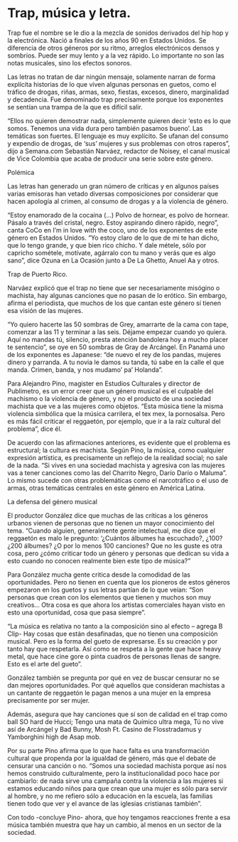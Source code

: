 # Trap, música y letra.

Trap fue el nombre se le dio a la mezcla de sonidos derivados del hip hop y la electrónica. Nació a finales de los años 90 en Estados Unidos. Se diferencia de otros géneros por su ritmo, arreglos electrónicos densos y sombríos. Puede ser muy lento y a la vez rápido. Lo importante no son las notas musicales, sino los efectos sonoros.

Las letras no tratan de dar ningún mensaje, solamente narran de forma explícita historias de lo que viven algunas personas en guetos, como el tráfico de drogas, riñas, armas, sexo, fiestas, excesos, dinero, marginalidad y decadencia. Fue denominado trap precisamente porque los exponentes se sentían una trampa de la que es difícil salir.

“Ellos no quieren demostrar nada, simplemente quieren decir ‘esto es lo que somos. Tenemos una vida dura pero también pasamos bueno’. Las temáticas son fuertes. El lenguaje es muy explícito. Se ufanan del consumo y expendio de drogas, de ‘sus’ mujeres y sus problemas con otros raperos”, dijo a Semana.com Sebastián Narváez, redactor de Noisey, el canal musical de Vice Colombia que acaba de producir una serie sobre este género.

Polémica

Las letras han generado un gran número de críticas y en algunos países varias emisoras han vetado diversas composiciones por considerar que hacen apología al crimen, al consumo de drogas y a la violencia de género.

“Estoy enamorado de la cocaína (...) Polvo de hornear, es polvo de hornear. Pásalo a través del cristal, negro. Estoy aspirando dinero rápido, negro”, canta CoCo en I’m in love with the coco, uno de los exponentes de este género en Estados Unidos. “Yo estoy claro de lo que de mi te han dicho, que lo tengo grande, y que bien rico chicho. Y dale métele, sólo por capricho sométele, motívate, agárralo con tu mano y verás que es algo sano”, dice Ozuna en La Ocasión junto a De La Ghetto, Anuel Aa y otros.

Trap de Puerto Rico.

Narváez explicó que el trap no tiene que ser necesariamente misógino o machista, hay algunas canciones que no pasan de lo erótico. Sin embargo, afirma el periodista, que muchos de los que cantan este género sí tienen esa visión de las mujeres.

“Yo quiero hacerte las 50 sombras de Grey, amarrarte de la cama con tape, comenzar a las 11 y terminar a las seis. Déjame empezar cuando yo quiera. Aquí no mandas tú, silencio, presta atención bandolera hoy a mucho placer te sentencio”, se oye en 50 sombras de Gray de Arcángel. En Panamá uno de los exponentes es Japanese: “de nuevo el rey de los pandas, mujeres dinero y parranda. A tu novia le damos su tanda, tú sabe en la calle el que manda. Crimen, banda, y nos mudamo’ pa’ Holanda”.

Para Alejandro Pino, magister en Estudios Culturales y director de Publimetro, es un error creer que un género musical es el culpable del machismo o la violencia de género, y no el producto de una sociedad machista que ve a las mujeres como objetos. “Esta música tiene la misma violencia simbólica que la música carrilera, el tex mex, la pornosalsa. Pero es más fácil criticar el reggaetón, por ejemplo, que ir a la raíz cultural del problema”, dice él.

De acuerdo con las afirmaciones anteriores, es evidente que el problema es estructural; la cultura es machista. Según Pino, la música, como cualquier expresión artística, es precisamente un reflejo de la realidad social; no sale de la nada. “Si vives en una sociedad machista y agresiva con las mujeres vas a tener canciones como las del Charrito Negro, Darío Darío o Maluma”. Lo mismo sucede con otras problemáticas como el narcotráfico o el uso de armas, otras temáticas centrales en este género en América Latina.

La defensa del género musical

El productor González dice que muchas de las críticas a los géneros urbanos vienen de personas que no tienen un mayor conocimiento del tema. “Cuando alguien, generalmente gente intelectual, me dice que el reggaetón es malo le pregunto: ‘¿Cuántos álbumes ha escuchado?, ¿100? ¿200 álbumes? ¿O por lo menos 100 canciones? Que no les guste es otra cosa, pero ¿cómo criticar todo un género y personas que dedican su vida a esto cuando no conocen realmente bien este tipo de música?”

Para González mucha gente critica desde la comodidad de las oportunidades. Pero no tienen en cuenta que los pioneros de estos géneros empezaron en los guetos y sus letras partían de lo que veían: “Son personas que crean con los elementos que tienen y muchos son muy creativos... Otra cosa es que ahora los artistas comerciales hayan visto en esto una oportunidad, cosa que pasa siempre”.

“La música es relativa no tanto a la composición sino al efecto – agrega B Clip- Hay cosas que están desafinadas, que no tienen una composición musical. Pero es la forma del gueto de expresarse. Es su creación y por tanto hay que respetarla. Así como se respeta a la gente que hace heavy metal, que hace cine gore o pinta cuadros de personas llenas de sangre. Esto es el arte del gueto”.

González también se pregunta por qué en vez de buscar censurar no se dan mejores oportunidades. Por qué aquellos que consideran machistas a un cantante de reggaetón le pagan menos a una mujer en la empresa precisamente por ser mujer.

Además, asegura que hay canciones que sí son de calidad en el trap como ball SO hard de Hucci; Tengo una mata de Químico ultra mega, Tú no vive así de Arcángel y Bad Bunny, Mosh Ft. Casino de Flosstradamus y Yamborghini high de Asap mob.

Por su parte Pino afirma que lo que hace falta es una transformación cultural que propenda por la igualdad de género, más que el debate de censurar una canción o no. “Somos una sociedad machista porque así nos hemos construido culturalmente, pero la institucionalidad poco hace por cambiarlo: de nada sirve una campaña contra la violencia a las mujeres si estamos educando niños para que crean que una mujer es sólo para servir al hombre, y no me refiero sólo a educación en la escuela, las familias tienen todo que ver y el avance de las iglesias cristianas también”.

Con todo -concluye Pino- ahora, que hoy tengamos reacciones frente a esa música también muestra que hay un cambio, al menos en un sector de la sociedad.
